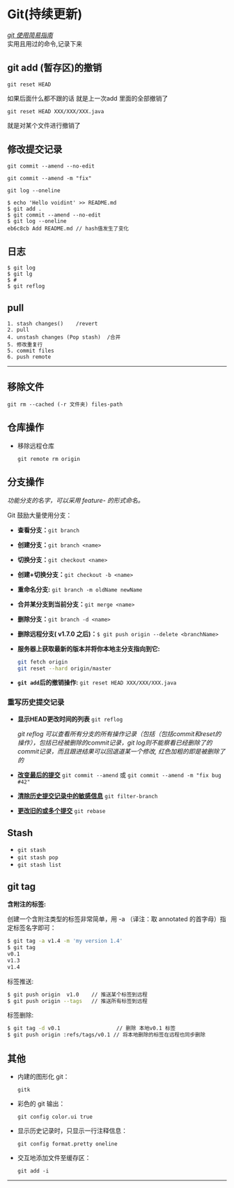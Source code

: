 # Git(持续更新) 
*[git 使用简易指南]*  
实用且用过的命令,记录下来

## git add (暂存区)的撤销  
```
git reset HEAD 
```
如果后面什么都不跟的话 就是上一次add 里面的全部撤销了  
```
git reset HEAD XXX/XXX/XXX.java 
```
就是对某个文件进行撤销了  

## 修改提交记录  
 ```
 git commit --amend --no-edit
 
 git commit --amend -m "fix"
 
 git log --oneline
 ```
 
 ```
 $ echo 'Hello voidint' >> README.md
 $ git add .
 $ git commit --amend --no-edit
 $ git log --oneline
 eb6c8cb Add README.md // hash值发生了变化
 ```


## 日志 
```	
$ git log
$ git lg   
$ #
$ git reflog
```

## pull
```
1. stash changes()    /revert
2. pull
4. unstash changes (Pop stash)  /合并
5. 修改重复行
5. commit files   
6. push remote
```
---
## 移除文件
```
git rm --cached (-r 文件夹) files-path   
```

## 仓库操作
- 移除远程仓库
	
	```
	git remote rm origin  
	```

## 分支操作

*功能分支的名字，可以采用 feature- 的形式命名。*

Git 鼓励大量使用分支：

- __查看分支：__`git branch`

- __创建分支：__`git branch <name>`

- __切换分支：__`git checkout <name>`

- __创建+切换分支：__`git checkout -b <name>`

- __重命名分支:__ `git branch -m oldName newName`

- __合并某分支到当前分支：__`git merge <name>`

- __删除分支：__`git branch -d <name>`

- __删除远程分支( v1.7.0 之后)：__`$ git push origin --delete <branchName>`
- __服务器上获取最新的版本并将你本地主分支指向到它:__
	
	``` bash
	git fetch origin  
	git reset --hard origin/master
	```

- __`git add`后的撤销操作:__ `git reset HEAD XXX/XXX/XXX.java`

### 重写历史提交记录

- __显示HEAD更改时间的列表__ `git reflog`  

    *git reflog 可以查看所有分支的所有操作记录（包括（包括commit和reset的操作），包括已经被删除的commit记录，git log则不能察看已经删除了的commit记录，而且跟进结果可以回退道某一个修改, 红色加粗的即是被删除了的*
- __[改变最后的提交]__ `git commit --amend` 或 `git commit --amend -m "fix bug #42"`

- __[清除历史提交记录中的敏感信息]__ `git filter-branch`
- __[更改旧的或多个提交]__ `git rebase`




## Stash 

- `git stash`
- `git stash pop`
- `git stash list`


## git tag

__含附注的标签:__ 
 
创建一个含附注类型的标签非常简单，用 -a （译注：取 annotated 的首字母）指定标签名字即可：  

``` bash
$ git tag -a v1.4 -m 'my version 1.4'  
$ git tag  
v0.1  
v1.3  
v1.4  
```
标签推送:  
``` bash
$ git push origin  v1.0    // 推送某个标签到远程
$ git push origin --tags   // 推送所有标签到远程
```
标签删除:  
``` bash
$ git tag -d v0.1                  // 删除 本地v0.1 标签 
$ git push origin :refs/tags/v0.1 // 将本地删除的标签在远程也同步删除
```
##  其他

- 内建的图形化 git：

	```
	gitk
	```  

- 彩色的 git 输出：

	```
	git config color.ui true
	```
  
- 显示历史记录时，只显示一行注释信息：

	```
	git config format.pretty oneline
	```
- 交互地添加文件至缓存区：

	```
	git add -i
	```




---

[改变最后的提交]:https://www.atlassian.com/git/tutorials/rewriting-history
[更改旧的或多个提交]:[改变最后的提交]
[清除历史提交记录中的敏感信息]:http://debugtalk.com/post/clean-sensitive-data-from-git-history-commits/
[git 使用简易指南]:http://www.bootcss.com/p/git-guide/

